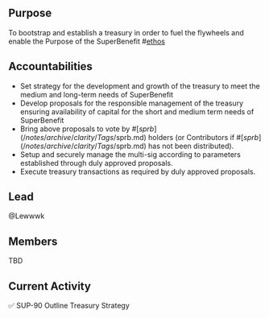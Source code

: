 ## Purpose
To bootstrap and establish a treasury in order to fuel the flywheels and enable the Purpose of the SuperBenefit #[ethos](/notes/archive/clarity/Tags/ethos.md) 
## Accountabilities
- Set strategy for the development and growth of the treasury to meet the medium and long-term needs of SuperBenefit
- Develop proposals for the responsible management of the treasury ensuring availability of capital for the short and medium term needs of SuperBenefit
- Bring above proposals to vote by #[$sprb](/notes/archive/clarity/Tags/$sprb.md) holders (or Contributors if #[$sprb](/notes/archive/clarity/Tags/$sprb.md) has not been distributed).
- Setup and securely manage the multi-sig according to parameters established through duly approved proposals.
- Execute treasury transactions as required by duly approved proposals.

## Lead
@Lewwwk 
## Members
TBD
## Current Activity
✅ SUP-90 Outline Treasury Strategy

# 
